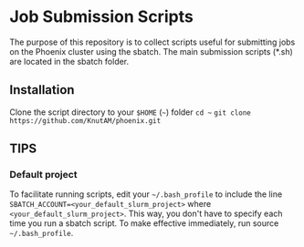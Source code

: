 # Job Submission Scripts
The purpose of this repository is to collect scripts useful for submitting jobs on the Phoenix cluster using the sbatch. The main submission scripts (\*.sh) are located in the sbatch folder.

## Installation
Clone the script directory to your `$HOME` (`~`) folder
`cd ~`
`git clone https://github.com/KnutAM/phoenix.git`

## TIPS
### Default project
To facilitate running scripts, edit your `~/.bash_profile` to include the line
`SBATCH_ACCOUNT=<your_default_slurm_project>` 
where `<your_default_slurm_project>`. This way, you don't have to specify each time you run a sbatch script. To make effective immediately, run source `~/.bash_profile`.

